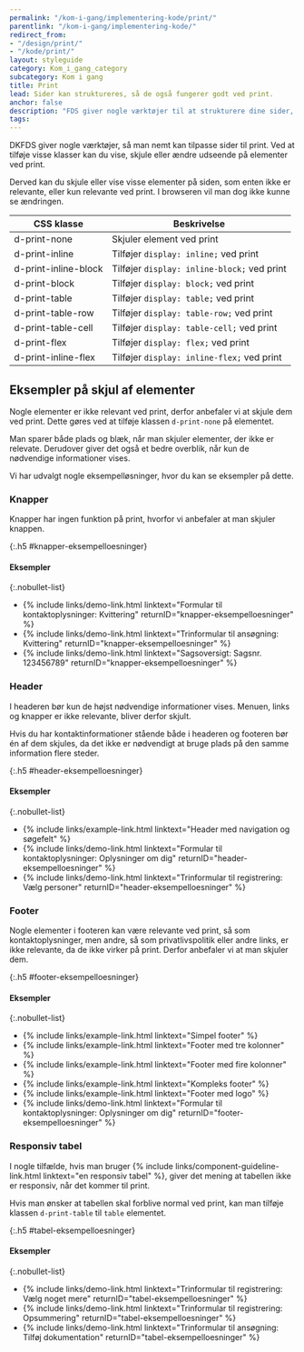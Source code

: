 ```yaml
---
permalink: "/kom-i-gang/implementering-kode/print/"
parentlink: "/kom-i-gang/implementering-kode/"
redirect_from:
- "/design/print/"
- "/kode/print/"
layout: styleguide
category: Kom_i_gang_category
subcategory: Kom i gang
title: Print
lead: Sider kan struktureres, så de også fungerer godt ved print.
anchor: false
description: "FDS giver nogle værktøjer til at strukturere dine sider, så de også fungerer godt ved print."
tags:
---
```


DKFDS giver nogle værktøjer, så man nemt kan tilpasse sider til print. Ved at tilføje visse klasser kan du vise, skjule eller ændre udseende på elementer ved print.

Derved kan du skjule eller vise visse elementer på siden, som enten ikke er relevante, eller kun relevante ved print. I browseren vil man dog ikke kunne se ændringen.

<div class="table--responsive-scroll">
    <table class="table">
        <thead>
            <tr>
                <th>CSS klasse</th>
                <th>Beskrivelse</th>
            </tr>
        </thead>
        <tbody>
            <tr>
                <td>d-print-none</td>
                <td>Skjuler element ved print</td>
            </tr>
            <tr>
                <td>d-print-inline</td>
                <td>Tilføjer <code>display: inline;</code> ved print</td>
            </tr>
            <tr>
                <td>d-print-inline-block</td>
                <td>Tilføjer <code>display: inline-block;</code> ved print</td>
            </tr>
            <tr>
                <td>d-print-block</td>
                <td>Tilføjer <code>display: block;</code> ved print</td>
            </tr>
            <tr>
                <td>d-print-table</td>
                <td>Tilføjer <code>display: table;</code> ved print</td>
            </tr>
            <tr>
                <td>d-print-table-row</td>
                <td>Tilføjer <code>display: table-row;</code> ved print</td>
            </tr>
            <tr>
                <td>d-print-table-cell</td>
                <td>Tilføjer <code>display: table-cell;</code> ved print</td>
            </tr>
            <tr>
                <td>d-print-flex</td>
                <td>Tilføjer <code>display: flex;</code> ved print</td>
            </tr>
            <tr>
                <td>d-print-inline-flex</td>
                <td>Tilføjer <code>display: inline-flex;</code> ved print</td>
            </tr>
        </tbody>
    </table>
</div>

<h2 class="h3">Eksempler på skjul af elementer</h2>

Nogle elementer er ikke relevant ved print, derfor anbefaler vi at skjule dem ved print. Dette gøres ved at tilføje klassen `d-print-none` på elementet.

Man sparer både plads og blæk, når man skjuler elementer, der ikke er relevate. Derudover giver det også et bedre overblik, når kun de nødvendige informationer vises.

Vi har udvalgt nogle eksempelløsninger, hvor du kan se eksempler på dette.

<h3 class="h4">Knapper</h3>

Knapper har ingen funktion på print, hvorfor vi anbefaler at man skjuler knappen.

{:.h5 #knapper-eksempelloesninger}
#### Eksempler

{:.nobullet-list}
- {% include links/demo-link.html linktext="Formular til kontaktoplysninger: Kvittering" returnID="knapper-eksempelloesninger" %}
- {% include links/demo-link.html linktext="Trinformular til ansøgning: Kvittering" returnID="knapper-eksempelloesninger" %}
- {% include links/demo-link.html linktext="Sagsoversigt: Sagsnr. 123456789" returnID="knapper-eksempelloesninger" %}

<h3 class="h4">Header</h3>

I headeren bør kun de højst nødvendige informationer vises. Menuen, links og knapper er ikke relevante, bliver derfor skjult.

Hvis du har kontaktinformationer stående både i headeren og footeren bør én af dem skjules, da det ikke er nødvendigt at bruge plads på den samme information flere steder.

{:.h5 #header-eksempelloesninger}
#### Eksempler

{:.nobullet-list}
- {% include links/example-link.html linktext="Header med navigation og søgefelt" %}
- {% include links/demo-link.html linktext="Formular til kontaktoplysninger: Oplysninger om dig" returnID="header-eksempelloesninger" %}
- {% include links/demo-link.html linktext="Trinformular til registrering: Vælg personer" returnID="header-eksempelloesninger" %}

<h3 class="h4">Footer</h3>

Nogle elementer i footeren kan være relevante ved print, så som kontaktoplysninger, men andre, så som privatlivspolitik eller andre links, er ikke relevante, da de ikke virker på print. Derfor anbefaler vi at man skjuler dem.

{:.h5 #footer-eksempelloesninger}
#### Eksempler

{:.nobullet-list}
- {% include links/example-link.html linktext="Simpel footer" %}
- {% include links/example-link.html linktext="Footer med tre kolonner" %}
- {% include links/example-link.html linktext="Footer med fire kolonner" %}
- {% include links/example-link.html linktext="Kompleks footer" %}
- {% include links/example-link.html linktext="Footer med logo" %}
- {% include links/demo-link.html linktext="Formular til kontaktoplysninger: Oplysninger om dig" returnID="footer-eksempelloesninger" %}

<h3 class="h4">Responsiv tabel</h3>

I nogle tilfælde, hvis man bruger {% include links/component-guideline-link.html linktext="en responsiv tabel" %}, giver det mening at tabellen ikke er responsiv, når det kommer til print.

Hvis man ønsker at tabellen skal forblive normal ved print, kan man tilføje klassen `d-print-table` til `table` elementet.

{:.h5 #tabel-eksempelloesninger}
#### Eksempler

{:.nobullet-list}
- {% include links/demo-link.html linktext="Trinformular til registrering: Vælg noget mere" returnID="tabel-eksempelloesninger" %}
- {% include links/demo-link.html linktext="Trinformular til registrering: Opsummering" returnID="tabel-eksempelloesninger" %}
- {% include links/demo-link.html linktext="Trinformular til ansøgning: Tilføj dokumentation" returnID="tabel-eksempelloesninger" %}
